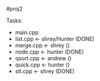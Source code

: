 #proj2

Tasks:  
- main.cpp 
- list.cpp  <- shrey/Hunter  (DONE)  
- merge.cpp  <- shrey  ()  
- node.cpp <- hunter (DONE)  
- qsort.cpp  <- andrew ()   
- quick.cpp  <- hunter  ()  
- stl.cpp  <- shrey (DONE)  

